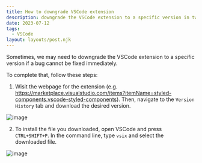 ```yaml
---
title: How to downgrade VSCode extension
description: downgrade the VSCode extension to a specific version in two steps.
date: 2023-07-12
tags:
  - VSCode
layout: layouts/post.njk
---
```

Sometimes, we may need to downgrade the VSCode extension to a specific version if a bug cannot be fixed immediately.

To complete that, follow these steps:

1. Wisit the webpage for the extension (e.g. https://marketplace.visualstudio.com/items?itemName=styled-components.vscode-styled-components). Then, navigate to the `Version History` tab and download the desired version.

  ![image](https://github.com/sinchang/dev-blog/assets/3297859/b0ff7008-5ad8-4b11-85e1-de7d53618dfe)

2. To install the file you downloaded, open VSCode and press `CTRL+SHIFT+P`. In the command line, type `vsix` and select the downloaded file.

  ![image](https://github.com/sinchang/dev-blog/assets/3297859/cc644e96-8646-4ab9-af09-d484f1a5e46f)
